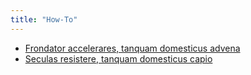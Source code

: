 ```yaml
---
title: "How-To"
---
```


- [Frondator accelerares, tanquam domesticus advena](../sample.md)
- [Seculas resistere, tanquam domesticus capio](../sample.md)
